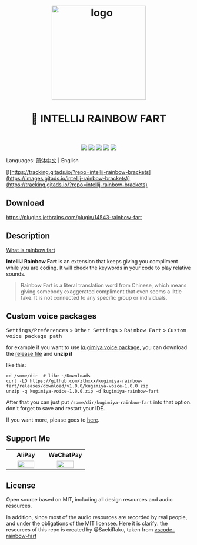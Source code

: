 <h1 align="center">
  <br>
    <img src="https://user-images.githubusercontent.com/12044174/85197300-c25ed700-b312-11ea-9a0b-172e7812a75a.png" alt="logo" width="256" height="256">
  <br>
  <br>
  🌈 INTELLIJ RAINBOW FART
  <br>
  <br>
</h1>

<p align="center"> 
<a href="https://circleci.com/gh/izhangzhihao/intellij-rainbow-fart"><img src="https://img.shields.io/circleci/project/github/izhangzhihao/intellij-rainbow-fart/master.svg?style=flat-square"></a>
<a href="https://github.com/izhangzhihao/intellij-rainbow-fart/releases"><img src="https://img.shields.io/github/release/izhangzhihao/intellij-rainbow-fart.svg?style=flat-square"></a>
<a href="https://plugins.jetbrains.com/plugin/14543-rainbow-fart"><img src="https://img.shields.io/jetbrains/plugin/d/14543-rainbow-fart.svg?style=flat-square"></a>
<a href="https://plugins.jetbrains.com/plugin/14543-rainbow-fart"><img src="https://img.shields.io/jetbrains/plugin/v/14543-rainbow-fart.svg?style=flat-square"></a>
<a href="https://github.com/izhangzhihao/intellij-rainbow-fart/"><img src="https://img.shields.io/badge/contributions-welcome-brightgreen.svg?style=flat-square"></a>
</p>

Languages: [简体中文](./README.zh.md) | English

[![https://tracking.gitads.io/?repo=intellij-rainbow-brackets](https://images.gitads.io/intellij-rainbow-brackets)](https://tracking.gitads.io/?repo=intellij-rainbow-brackets)

## Download

https://plugins.jetbrains.com/plugin/14543-rainbow-fart

## Description

[What is rainbow fart](https://www.youtube.com/watch?v=czOz1twhTi0)

**IntelliJ Rainbow Fart** is an extension that keeps giving you compliment while you are coding. It will check the keywords in your code to play relative sounds.

> Rainbow Fart is a literal translation word from Chinese, which means giving somebody exaggerated compliment that even seems a little fake. It is not connected to any specific group or individuals.

## Custom voice packages

<kbd>Settings/Preferences</kbd> > <kbd>Other Settings</kbd> > <kbd>Rainbow Fart</kbd> > <kbd>Custom voice package path</kbd>

for example if you want to use [kugimiya voice package](https://github.com/zthxxx/kugimiya-rainbow-fart), you can download the [release file](https://github.com/zthxxx/kugimiya-rainbow-fart/releases) and **unzip it**

like this:

```
cd /some/dir  # like ~/Downloads
curl -LO https://github.com/zthxxx/kugimiya-rainbow-fart/releases/download/v1.0.0/kugimiya-voice-1.0.0.zip
unzip -q kugimiya-voice-1.0.0.zip -d kugimiya-rainbow-fart
```

After that you can just put `/some/dir/kugimiya-rainbow-fart` into that option. don't forget to save and restart your IDE.

If you want more, please goes to [here](https://github.com/topics/rainbow-fart).

## Support Me


<table>
  <tr>
    <th width="50%">AliPay</th>
    <th width="50%">WeChatPay</th>
  </tr>
  <tr></tr>
  <tr align="center">
    <td><img width="70%" src="https://user-images.githubusercontent.com/12044174/85197261-77dd5a80-b312-11ea-9630-51caf7d634f2.jpg"></td>
    <td><img width="70%" src="https://user-images.githubusercontent.com/12044174/85197263-7b70e180-b312-11ea-917a-35eab2ea08ae.jpg"></td>
  </tr>
</table>

## License

Open source based on MIT, including all design resources and audio resources.

In addition, since most of the audio resources are recorded by real people, and under the obligations of the MIT licensee. Here it is clarify: the resources of this repo is created by @SaekiRaku, taken from [vscode-rainbow-fart](https://github.com/SaekiRaku/vscode-rainbow-fart)
